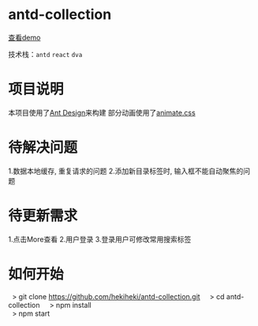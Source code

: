 # antd-collection 

[查看demo](http://www.hekibun.com/collection)

技术栈：`antd` `react` `dva`

# 项目说明

本项目使用了[Ant Design](https://ant.design/index-cn)来构建
部分动画使用了[animate.css](https://daneden.github.io/animate.css/)

# 待解决问题

1.数据本地缓存, 重复请求的问题
2.添加新目录标签时, 输入框不能自动聚焦的问题

# 待更新需求

1.点击More查看
2.用户登录
3.登录用户可修改常用搜索标签

# 如何开始

    > git clone https://github.com/hekiheki/antd-collection.git  
    > cd antd-collection  
    > npm install  
    > npm start  


